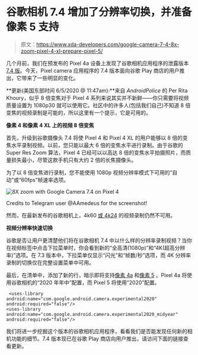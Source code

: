 # 谷歌相机 7.4 增加了分辨率切换，并准备像素 5 支持

> 原文：<https://www.xda-developers.com/google-camera-7-4-8x-zoom-pixel-4-xl-prepare-pixel-5/>

几个月前，我们在预发布的 Pixel 4a 设备上发现了谷歌相机应用程序的泄露版本[7.4 版](https://www.xda-developers.com/google-camera-7-4-leak-4k-60fps-video-recording/)。今天，Pixel camera 应用程序的 7.4 版本面向谷歌 Play 商店的用户推出，它带来了一些明显的变化。

**更新(美国东部时间 6/5/2020 @ 11:47am):**来自 *AndroidPolice* 的 Per Rita Khoury，似乎 8 倍变焦对于 Pixel 4 系列来说其实并不新鲜——你只需要将视频质量设置为 1080p30 就可以使用它。社区中的许多人(包括我们自己)不知道 8 倍变焦的视频录制是可能的，所以这里有一个提示，它是可用的。

**像素 4 和像素 4 XL 上的视频 8 倍变焦**

首先，升级到谷歌摄像头 7.4 将使 Pixel 4 和 Pixel 4 XL 的用户能够以 8 倍的变焦水平录制视频。以前，您只能以最大 6 倍的变焦水平进行录制。由于谷歌的 Super Res Zoom 算法，Pixel 4 已经可以以高达 8 倍的变焦水平拍摄照片，而质量损失最小，尽管这款手机只有大约 2 倍的长焦摄像头。

为了以 8 倍变焦进行录制，您不能使用 1080p 视频分辨率模式下可用的“自动”或“60fps”帧速率选项。

 <picture>![8X zoom with Google Camera 7.4 on Pixel 4](img/1c4d972ca8e05e689258811c63e7af65.png)</picture> 

Credits to Telegram user @AAmedeus for the screenshot!

然而，在最新发布的谷歌相机上，4k60 [或 4k24](https://www.xda-developers.com/google-camera-7-3-do-not-disturb-setting-24-fps-video-pixel-4a-code-name/) 的视频录制仍然不可用。

**视频分辨率快速切换**

谷歌是否让用户更清楚他们将在谷歌相机 7.4 中以什么样的分辨率录制视频？当你在视频标签中点击下拉菜单时，你会看到新的“全高清(1080p)”和“4K(超高分辨率)”选项。在 7.3 版本中，下拉菜单仅显示“闪光”和“帧数/秒”选项，而 4K 分辨率录制的切换仅在完整设置菜单中可用。

最后，在清单中，添加了新的行，暗示即将支持[像素 4a](https://www.xda-developers.com/google-pixel-4a-camera-review-leak/) 和[像素 5](https://www.xda-developers.com/google-pixel-5-snapdragon-765/) 。Pixel 4a 将使用谷歌相机的“2020 年年中”配置，而 Pixel 5 将使用“2020”配置。

```
 <uses-library android:name="com.google.android.camera.experimental2020" android:required="false"/>
<uses-library android:name="com.google.android.camera.experimental2020_midyear" android:required="false"/> 
```

我们将进一步挖掘这个版本的谷歌相机应用程序，看看我们是否能发现任何新的相机功能的细节。7.4 版本现已在谷歌 Play 商店向用户推出，请访问下面的链接查看更新。